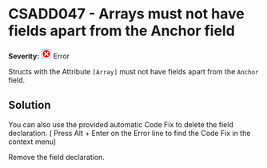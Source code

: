 # CSADD047 - Arrays must not have fields apart from the Anchor field

**Severity:** ![Error](../images/Error.png) Error

Structs with the Attribute `[Array]` must not have fields apart from the `Anchor` field.

## Solution

You can also use the provided automatic Code Fix to delete the field declaration. ( Press Alt + Enter on the Error line to find the Code Fix in the context menu) 

Remove the field declaration.
